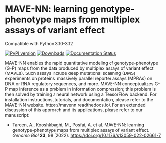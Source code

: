 MAVE-NN: learning genotype-phenotype maps from multiplex assays of variant effect
========================================================================
Compatible with Python 3.10-3.12

[![PyPI version](https://badge.fury.io/py/mavenn.svg)](https://badge.fury.io/py/mavenn)
[![Downloads](https://static.pepy.tech/personalized-badge/mavenn?period=total&units=international_system&left_color=black&right_color=blue&left_text=Downloads)](https://pepy.tech/project/mavenn)
[![Documentation Status](https://readthedocs.org/projects/mavenn/badge/?version=latest)](https://mavenn.readthedocs.io/en/latest/?badge=latest)


MAVE-NN enables the rapid quantitative modeling of genotype-phenotype (G-P) maps from the data produced by multiplex assays of variant effect (MAVEs). Such assays include deep mutational scanning (DMS) experiments on proteins, massively parallel reporter assays (MPRAs) on DNA or RNA regulatory sequences, and more. MAVE-NN conceptualizes G-P map inference as a problem in information compression; this problem is then solved by training a neural network using a TensorFlow backend. For installation instructions, tutorials, and documentation, please refer to the MAVE-NN website, https://mavenn.readthedocs.io/. For an extended discussion of this approach and its applications, please refer to our manuscript:

* Tareen, A., Kooshkbaghi, M., Posfai, A. et al. MAVE-NN: learning genotype-phenotype maps from multiplex assays of variant effect. <em>Genome Biol</em> **23**, 98 (2022). https://doi.org/10.1186/s13059-022-02661-7


